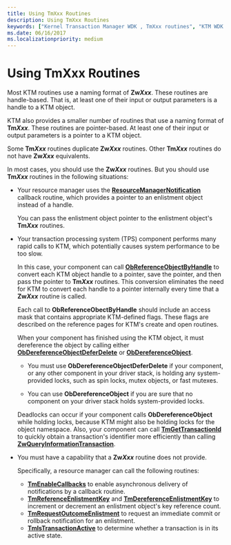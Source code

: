 ```yaml
---
title: Using TmXxx Routines
description: Using TmXxx Routines
keywords: ["Kernel Transaction Manager WDK , TmXxx routines", "KTM WDK , TmXxx routines", "TmXxx routines WDK KTM"]
ms.date: 06/16/2017
ms.localizationpriority: medium
---
```


# Using TmXxx Routines


Most KTM routines use a naming format of **Zw*Xxx***. These routines are handle-based. That is, at least one of their input or output parameters is a handle to a KTM object.

KTM also provides a smaller number of routines that use a naming format of **Tm*Xxx***. These routines are pointer-based. At least one of their input or output parameters is a pointer to a KTM object.

Some **Tm*Xxx*** routines duplicate **Zw*Xxx*** routines. Other **Tm*Xxx*** routines do not have **Zw*Xxx*** equivalents.

In most cases, you should use the **Zw*Xxx*** routines. But you should use **Tm*Xxx*** routines in the following situations:

- Your resource manager uses the [**ResourceManagerNotification**](/windows-hardware/drivers/ddi/wdm/nc-wdm-ptm_rm_notification) callback routine, which provides a pointer to an enlistment object instead of a handle.

  You can pass the enlistment object pointer to the enlistment object's **Tm*Xxx*** routines.

- Your transaction processing system (TPS) component performs many rapid calls to KTM, which potentially causes system performance to be too slow.

  In this case, your component can call [**ObReferenceObjectByHandle**](/windows-hardware/drivers/ddi/wdm/nf-wdm-obreferenceobjectbyhandle) to convert each KTM object handle to a pointer, save the pointer, and then pass the pointer to **Tm*Xxx*** routines. This conversion eliminates the need for KTM to convert each handle to a pointer internally every time that a **Zw*Xxx*** routine is called.

  Each call to **ObReferenceObectByHandle** should include an access mask that contains appropriate KTM-defined flags. These flags are described on the reference pages for KTM's create and open routines.

  When your component has finished using the KTM object, it must dereference the object by calling either [**ObDereferenceObjectDeferDelete**](/windows-hardware/drivers/ddi/wdm/nf-wdm-obdereferenceobjectdeferdelete) or [**ObDereferenceObject**](/windows-hardware/drivers/ddi/wdm/nf-wdm-obdereferenceobject).

  -   You must use **ObDereferenceObjectDeferDelete** if your component, or any other component in your driver stack, is holding any system-provided locks, such as spin locks, mutex objects, or fast mutexes.

  -   You can use **ObDereferenceObject** if you are sure that no component on your driver stack holds system-provided locks.

  Deadlocks can occur if your component calls **ObDereferenceObject** while holding locks, because KTM might also be holding locks for the object namespace. Also, your component can call [**TmGetTransactionId**](/windows-hardware/drivers/ddi/wdm/nf-wdm-tmgettransactionid) to quickly obtain a transaction's identifier more efficiently than calling [**ZwQueryInformationTransaction**](/windows-hardware/drivers/ddi/wdm/nf-wdm-ntqueryinformationtransaction).

- You must have a capability that a **Zw*Xxx*** routine does not provide.

  Specifically, a resource manager can call the following routines:

  -   [**TmEnableCallbacks**](/windows-hardware/drivers/ddi/wdm/nf-wdm-tmenablecallbacks) to enable asynchronous delivery of notifications by a callback routine.
  -   [**TmReferenceEnlistmentKey**](/windows-hardware/drivers/ddi/wdm/nf-wdm-tmreferenceenlistmentkey) and [**TmDereferenceEnlistmentKey**](/windows-hardware/drivers/ddi/wdm/nf-wdm-tmdereferenceenlistmentkey) to increment or decrement an enlistment object's key reference count.
  -   [**TmRequestOutcomeEnlistment**](/windows-hardware/drivers/ddi/wdm/nf-wdm-tmrequestoutcomeenlistment) to request an immediate commit or rollback notification for an enlistment.
  -   [**TmIsTransactionActive**](/windows-hardware/drivers/ddi/wdm/nf-wdm-tmistransactionactive) to determine whether a transaction is in its active state.

 

